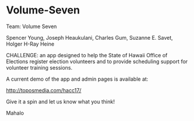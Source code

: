 # Volume-Seven

Team: Volume Seven

Spencer Young, Joseph Heaukulani, Charles Gum, Suzanne E. Savet, Holger H-Ray Heine

CHALLENGE: an app designed to help the State of Hawaii Office of Elections register election volunteers and to provide scheduling support for volunteer training sessions.

A current demo of the app and admin pages is available at:

http://toposmedia.com/hacc17/

Give it a spin and let us know what you think!

Mahalo
